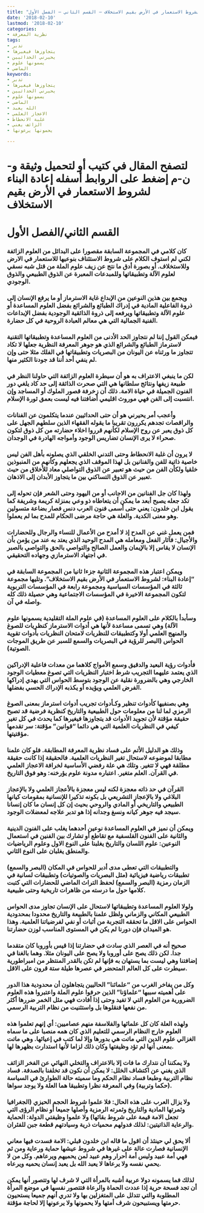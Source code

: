 ```yaml
---
title: "إعادة البناء لشروط الاستعمار في الأرض بقيم الاستخلاف – القسم الثاني – الفصل الأول"
date: '2018-02-10'
lastmod: '2018-02-10'
categories:
- نظرية المعرفة
tags:
- تدبر
- يتجاوزها فيغيرها
- يحيرني الحداثيين
- يسمونها علوم
- الماضي
keywords:
- تدبر
- يتجاوزها فيغيرها
- يحيرني الحداثيين
- يسمونها علوم
- الماضي
- الله يعبد
- الاعجاز العلمي
- غلبة الانحطاط
- الزائف يغني
- يحمونها يرعونها

---
```

# **لتصفح المقال في كتيب أو لتحميل وثيقة و-ن-م إضغط على الروابط أسفله** **إعادة البناء لشروط الاستعمار في الأرض بقيم الاستخلاف**

# **القسم الثاني/الفصل الأول**

### كان كلامي في المجموعة السابقة مقصورا على البدائل من العلوم الزائفة لكني لم استوف الكلام على شروط الاستئناف بنوعيها للاستعمار في الارض وللاستخلاف. أو بصورة أدق ما نتج عن زيف علوم الملة من قتل شبه نسقي لعلوم الآلة وتطبيقاتها وللمبدعات المعبرة عن الذوق الطبيعي والذوق الوجودي.

### ويجمع بين هذين النوعين من الإبداع غاية الاسترماز أو ما يرفع الإنسان إلى ذروة الفاعلية المادية في إدراك الطبائع والشرائع بفضل العلوم المساعدة أو علوم الآلة وتطبيقاتها ويرفعه إلى ذروة الذائقية الوجودية بفضل الإبداعات الفنية الجمالية التي هي معالم العبادة الروحية في كل حضارة.

### فيمكن القول إننا لم نتجاوز الحد الأدنى من العلوم المساعدة وتطبيقاتها التقنية لاسترماز الطبائع والشرائع الذي هو جوهر المعرفة النظرية جعلها لا تكاد تتجاوز ما ورثناه عن اليونان من البصريات وتطبيقاتها في الفلك مثلا حتى وإن لم ينفي أحد أننا قد جودنا الكثير منها.

### لكن ما ينبغي الاعتراف به هو أن سيطرة العلوم الزائفة التي حاولنا النظر في طبيعة زيفها ونتائج سلطانها هي التي صحرت الذائقة إلى حد كاد يلغي دور الفنون الجميلة في حياة الامة. ذلك أن زخرفة قصور الملوك أو المساجد وإن انتسبت إلى الفن فهي موروث اقليمي أضافتنا فيه ليست بعمق ثورة الإسلام.

### وأعجب أمر يحيرني هو أن حتى الحداثيين عندما يتكلمون عن الفنانات والراقصات تجدهم يكررون تقريبا ما يقوله الفقهاء الذين سلطهم الجهل على كل ذوق يعبر عن روح الإسلام لكأنهم قرروا اخلاء حضارته من كل ذوق لتكون صحراء لا يرى الإنسان تضاريس الوجود وأمواجه الهادرة في الوجدان.

### لا يرون أن غلبة الانحطاط وحتى التدني الخلقي الذي يصلونه بأهل الفن ليس خاصية ذاتية للفن والفنانين بل لهذا الموقف الذي يجعلهم وكأنهم من المنبوذين خلقيا ولكأن الفن من حيث هو تعبير عن الذوق التواصلي معاد للأخلاق من حيث تعبير عن الذوق التساكني بين ما يتجاوز الأبدان إلى الاذهان.

### ولهذا كان جل الفنانين من الاجانب أو من اليهود وحتى الشعر فإن تحوله إلى تكد جعله يصبح أبعد ما يمكن أن يتعاطاه ذو وعي بمنزلة كريمة وشريفة كما يقول ابن خلدون: يعني حتى أسمى فنون العرب دنس فصار بضاعة متسولين وهو معنى الكدية. والعلة هي حاجة مرضى الحكام للمدح بما لم يعملوا.

### فمن يعمل غني عن المدح إذ لا أمدح من الأعمال للنساء والرجال وللحضارات والأجيال: فآثار الفعل ومعامله هي المدح الوحيد الذي يعتد به عند من يؤمن بأن الإنسان لا يقاس إلا بالإيمان والعمل الصالح والتواصي بالحق والتواصي بالصبر في اجتهاد الاسترمازي وجهاده التحقيقي.

### ويمكن اعتبار هذه المجموعة الثانية جزءا ثانيا من المجموعة السابقة في “إعادة البناء: لشروط الاستعمار في الأرض بقيم الاستخلاف”. وتليها مجموعة ثالثة في المؤسسات السياسية ومجموعة رابعة في المؤسسات التربوية لتكون المجموعة الاخيرة في المؤسسات الاجتماعية وهي حصيلة ذلك كله واصله في آن.

### وسأبدأ بالكلام على العلوم المساعدة (في علوم الملة التقليدية يسمونها علوم الآلة) وهي تسمى مساعدة لأنها هي أدوات الاسترماز كنظريات للصوغ والمنهج العلمي أولا وكتطبيقات للنظريات لامتحان النظريات بأدوات تقوية الحواس (البصر للرؤية في البصريات والسمع للسبر عن طريق الموجات الصوتية).

### فأدوات رؤية البعيد والدقيق وسمع الأمواج كلاهما من معدات فاعلية الإدراكين الذي يعتمد عليهما التجريب شرط اختبار النظريات التي تصوغ معطيات الوجود الخارجي وهي بالضرورة نقلية عن الوجود بتوسط الحواس التي يهدي إدراكها الفرض العلمي ويؤيده أو يكذبه الإدراك الحسي بفضلها.

### وهي بصنفيها كأدوات تنظير وكـأدوات تجريب أدوات استرماز بمعنى الصوغ الرمزي لما لنا من معلومات حول الطبيعية والتاريخ كنظرية فرضية قد تصبح حقيقة مؤقتة لأن تجويد الأدوات قد يتجاوزها فيغيرها كما يحدث في كل تغير كيفي في النظريات العلمية التي هي دائما “قوانين” مؤقتة: سر تقدمها مؤقتيتها.

### وذلك هو الدليل الأتم على فساد نظرية المعرفة المطابقة. فلو كان علمنا مطابقا لموضوعه لاستحال تغير النظريات العلمية. فالحقيقة إذا كانت حقيقة مطلقة فهي لا تتغير. وتلك هي علة رفضي الأساسية لخرافة الاعجاز العلمي في القرآن. العلم متغير. اعتباره مدونة علوم يؤرخنه: وهو فوق التاريخ.

### القرآن في حد ذاته معجزة لكنه ليس معجزة بالأعجاز العلمي ولا بالإعجاز البلاغي ولا بالإعجاز التشريعي بل بكونه تذكيرا للإنسانية بمقومات كيانها الطبيعي والتاريخي أو المادي والروحي بحيث إن كل إنسان ما كان إنسانا سيجد فيه جوهر كيانه ونسغ وجدانه إذا هو تدبر علاجه لمعضلات الوجود.

### ويمكن أن نميز في العلوم المساعدة نوعين أحدهما يغلب على الفنون الدينية والثانية على الفنون الفلسفية مع تقاطع أو تشارك بين الفنين في استعمال النوعين: علوم اللسان والتاريخ يغلبنا على النوع الاول وعلوم الرياضيات والمنطق يغلبان على النوع الثاني.

### والتطبيقات التي تعطى مدى أدبر للحواس في المكان (البصر والسمع) تطبيقات رياضية فيزيائية (مثل البصريات والصوتيات) وتطبيقات لسانية في الزمان رمزية (البصر والسمع) لحفظ التراث الماضي للحضارات التي كتبت كلامها حول ما درسته من ظاهرات تاريخية وحتى طبيعية.

### ولولا العلوم المساعدة وتطيبقاتها لاستحال على الإنسان تجاوز مدى الحواس الطبيعي المكاني والزماني ولظل علمنا بالطبيعة والتاريخ محدودا بمحدودية الحواس على الاقل ما تحققه التجربة من أثبات أو نفي لفرضياتنا العلمية. وهذا هو الميدان فإن دورنا لم يكن في المستوى المناسب لوزن حضارتنا.

### صحيح أنه في العصر الذي سادت في حضارتنا إذا قيس بأوروبا كان متقدما جدا. لكن ذلك يصح على أوروبا ولا يصح على اليونان مثلا. وهما بالغنا في إضافتنا وهي ليست بما يستهان به فإنها لم تكن بالقدر المنتظر من امبراطورية سيطرت على كل العالم المتحضر في عصرها طيلة ستة قرون على الاقل.

### وكل من يفاخر الغرب من “علمائنا” الحاليين يتجاهلون أن محدودية هذا الدور على أهميته سببها “علماؤنا” الذين حرفوا علوم الملة واعتبروا هذه العلوم الضرورية من العلوم التي لا تفيد وحتى إذا أفادت فهي مثل الخمر ضررها أكثر من نفعها فنقلوها بل واستثنيت من نظام التربية الرسمي.

### ولهذه العلة كان كل علمائها والفلاسفة منهم عصاميين: أي إنهم تعلموا هذه العلوم خارج النظام الرسمي للتعليم الذي كان همه منصبا على ما سماه الغزالي علوم الدين التي ماتت هي بدورها وإلا لما كتب في إعيائها. وهي ماتت بمعنى أنها لم تؤد وظيفتها وكان ذلك لزاما لأنها استدارت بظهرها لها.

### ولا يمكننا أن نتدارك ما فات إلا بالاعتراف والتخلي النهائي عن الفخر الزائف الذي يغني عن اكتشاف الخلل: لا يمكن أن نكون قد تخلفنا بالصدفة. فساد نظام التربية وطبعا فساد نظام الحكم وما سميته حالة الطوارئ في السياسة (حكما وتربية) وفي المعرفة نظرا وتطبيقا هما العلة ولا يوجد سواها.

### ولا يزال العرب على هذه الحال: فلا علموا شروط الحجم الحيزي (الجغرافيا وثمرتها المادية والتاريخ وثمرته الرمزية وأصلها جميعا أو نظام الرؤى التي تجعل الامة قيمة على شروط بقائها) ولا علموا وظيفتي الدولة: الحماية والرعاية الذاتيتين: لذلك فدولهم محميات ذرية وسيادتهم قطعة جبن للفئران.

### ألا يحق لي حينئذ أن اقول ما قاله ابن خلدون قبلي: الامة فسدت فيها معاني الإنسانية فصارت عالة على غيرها في شروط عيشها حماية ورعاية ومن ثم فهي أمة عبيد وليس أمة أحرار وهم عبيد لمن يحميهم ويرعاهم. وكل من لا يحمي نفسه ولا يرعاها لا يعبد الله بل يعبد إنسان يحميه ويرعاه.

### لذلك فما يسمونه دولا عربية أشبه بالمرأة التي لا شرف لها وتتصور أنها يمكن أن تجد فسحة حرية إذا عددت الحماة والرعاة فتتصور نفسها في موضع المرأة المطلوبة والتي تتدلل على المتغزلين بها ولا تدري أنهم جميعا يستحيون حرمتها ويستبيحون شرف أمتها ولا يحمونها ولا يرعونها إلا لحاجة مؤقتة.

###